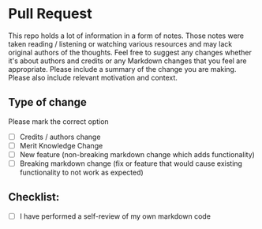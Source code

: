 # Pull Request

This repo holds a lot of information in a form of notes. Those notes were taken reading / listening or watching various resources and may lack original authors of the thoughts. Feel free to suggest any changes whether it's about authors and credits or any Markdown changes that you feel are appropriate. Please include a summary of the change you are making. Please also include relevant motivation and context.

## Type of change

Please mark the correct option

- [ ] Credits / authors change
- [ ] Merit Knowledge Change
- [ ] New feature (non-breaking markdown change which adds functionality)
- [ ] Breaking markdown change (fix or feature that would cause existing functionality to not work as expected)

## Checklist:

- [ ] I have performed a self-review of my own markdown code
